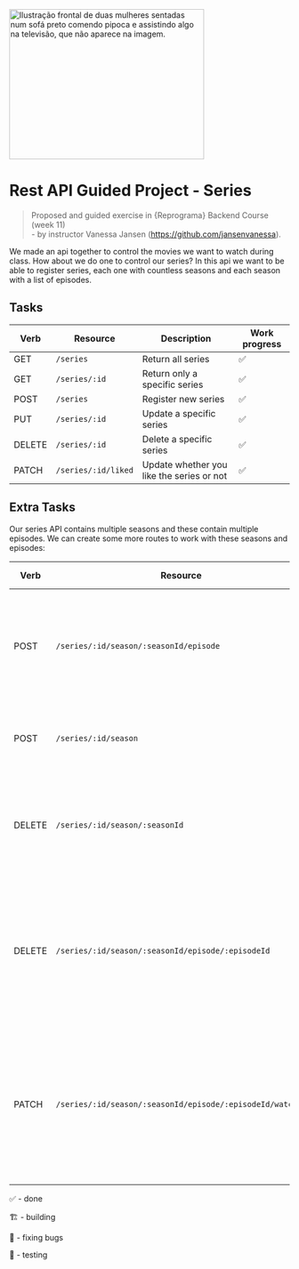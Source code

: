 <img src=https://i.imgur.com/YFEGa7p.png alt="Ilustração frontal de duas mulheres sentadas num sofá preto comendo pipoca e assistindo algo na televisão, que não aparece na imagem." width="350" height="270"> 

# Rest API Guided Project - Series
> Proposed and guided exercise in {Reprograma} Backend Course (week 11) </br> - by instructor Vanessa Jansen (https://github.com/jansenvanessa).

We made an api together to control the movies we want to watch during class. How about we do one to control our series? In this api we want to be able to register series, each one with countless seasons and each season with a list of episodes.

## Tasks

| Verb         | Resource               | Description                           | Work progress
| ------------ | ---------------------- | ------------------------------------- | --------------
| GET          | `/series`              | Return all series                     | ✅ 
| GET          | `/series/:id`          | Return only a specific series         | ✅ 
| POST         | `/series`              | Register new series                   | ✅ 
| PUT          | `/series/:id`          | Update a specific series              | ✅ 
| DELETE       | `/series/:id`          | Delete a specific series              | ✅ 
| PATCH        | `/series/:id/liked`    | Update whether you like the series or not   | ✅ 

## Extra Tasks

Our series API contains multiple seasons and these contain multiple episodes. We can create some more routes to work with these seasons and episodes:

| Verb        | Resource                | Description                           | Work Progress
| ------------ | ---------------------- | ------------------------------------- | ----------------
| POST         | `/series/:id/season/:seasonId/episode` | Register a new episode for the season with :id is the series id and :seasonId is the season id | 🏗️
| POST         | `/series/:id/season`                   | Register new season in the series with :id is the series id | 🏗️
| DELETE       | `/series/:id/season/:seasonId`         | Delete a specific season with :id is the series id and :seasonId is the season id | 🏗️
| DELETE       | `/series/:id/season/:seasonId/episode/:episodeId` | Delete a specific episode in the season with :id is the series id, :seasonId is the season id and :episodeId is the episode id | 🏗️ 
| PATCH        | `/series/:id/season/:seasonId/episode/:episodeId/watched` | Update whether the episode was watched or not with :id is the series id, :seasonId is the season id and :episodeId is the episode id | 🏗️



✅ - done

🏗️ - building

🐞 - fixing bugs

🧾 - testing
